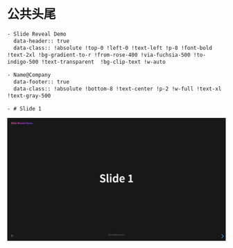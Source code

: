 # 公共头尾

```
- Slide Reveal Demo
  data-header:: true
  data-class:: !absolute !top-0 !left-0 !text-left !p-8 !font-bold  !text-2xl !bg-gradient-to-r !from-rose-400 !via-fuchsia-500 !to-indigo-500 !text-transparent  !bg-clip-text !w-auto
```

```
- Name@Company
  data-footer:: true
  data-class:: !absolute !bottom-8 !text-center !p-2 !w-full !text-xl !text-gray-500
```

```
- # Slide 1
```

![](../../assets/screenshot/header_footer/demo.png)
